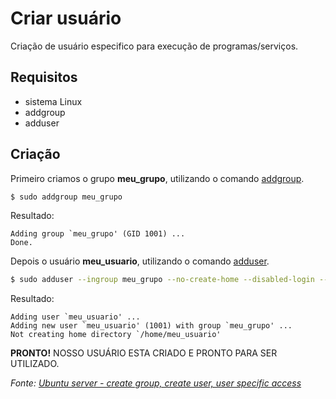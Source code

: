 # Criar usuário

Criação de usuário especifico para execução de programas/serviços.

## Requisitos

+ sistema Linux
+ addgroup
+ adduser

## Criação

Primeiro criamos o grupo **meu\_grupo**, utilizando o comando [addgroup](http://manpages.ubuntu.com/manpages/xenial/man8/groupadd.8.html).

```bash
$ sudo addgroup meu_grupo
```

Resultado:

```
Adding group `meu_grupo' (GID 1001) ...
Done.
```

Depois o usuário **meu\_usuario**, utilizando o comando [adduser](http://manpages.ubuntu.com/manpages/xenial/man8/adduser.8.html).

```bash
$ sudo adduser --ingroup meu_grupo --no-create-home --disabled-login --gecos "Meus dados" meu_usuario
```

Resultado:

```
Adding user `meu_usuario' ...
Adding new user `meu_usuario' (1001) with group `meu_grupo' ...
Not creating home directory `/home/meu_usuario'
```

**PRONTO!** NOSSO USUÁRIO ESTA CRIADO E PRONTO PARA SER UTILIZADO.

_Fonte: [Ubuntu server - create group, create user, user specific access](https://superuser.com/questions/624745/ubuntu-server-create-group-create-user-user-specific-access#625932)_
